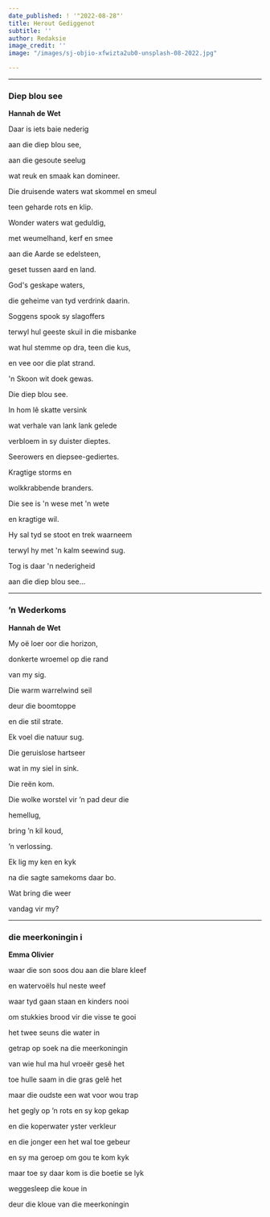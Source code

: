 ```yaml
---
date_published: ! '"2022-08-28"'
title: Herout Gediggenot
subtitle: ''
author: Redaksie
image_credit: ''
image: "/images/sj-objio-xfwizta2ub0-unsplash-08-2022.jpg"

---
```

***

### Diep blou see

**Hannah de Wet**

Daar is iets baie nederig

aan die diep blou see,

aan die gesoute seelug

wat reuk en smaak kan domineer.

Die druisende waters wat skommel en smeul

teen geharde rots en klip.

Wonder waters wat geduldig,

met weumelhand, kerf en smee

aan die Aarde se edelsteen,

geset tussen aard en land.

God's geskape waters,

die geheime van tyd verdrink daarin.

Soggens spook sy slagoffers

terwyl hul geeste skuil in die misbanke

wat hul stemme op dra, teen die kus,

en vee oor die plat strand.

'n Skoon wit doek gewas.

Die diep blou see.

In hom lê skatte versink

wat verhale van lank lank gelede

verbloem in sy duister dieptes.

Seerowers en diepsee-gediertes.

Kragtige storms en

wolkkrabbende branders.

Die see is 'n wese met 'n wete

en kragtige wil.

Hy sal tyd se stoot en trek waarneem

terwyl hy met 'n kalm seewind sug.

Tog is daar 'n nederigheid

aan die diep blou see...

***

### ’n Wederkoms

**Hannah de Wet**

My oë loer oor die horizon,

donkerte wroemel op die rand

van my sig.

Die warm warrelwind seil

deur die boomtoppe

en die stil strate.

Ek voel die natuur sug.

Die geruislose hartseer

wat in my siel in sink.

Die reën kom.

Die wolke worstel vir ’n pad deur die

hemellug,

bring ’n kil koud,

’n verlossing.

Ek lig my ken en kyk

na die sagte samekoms daar bo.

Wat bring die weer

vandag vir my?

***

### die meerkoningin i

**Emma Olivier**

waar die son soos dou aan die blare kleef

en watervoëls hul neste weef

waar tyd gaan staan en kinders nooi

om stukkies brood vir die visse te gooi

het twee seuns die water in

getrap op soek na die meerkoningin

van wie hul ma hul vroeër gesê het

toe hulle saam in die gras gelê het

maar die oudste een wat voor wou trap

het gegly op ’n rots en sy kop gekap

en die koperwater yster verkleur

en die jonger een het wal toe gebeur

en sy ma geroep om gou te kom kyk

maar toe sy daar kom is die boetie se lyk

weggesleep die koue in

deur die kloue van die meerkoningin
